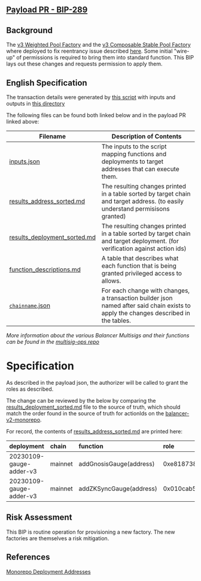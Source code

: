 ## [Payload PR - BIP-289](https://github.com/BalancerMaxis/multisig-ops/pull/174)

## Background
The [v3 Weighted Pool Factory](https://github.com/balancer-labs/balancer-v2-monorepo/tree/master/pkg/deployments/tasks/20230206-weighted-pool-v3) and the [v3 Composable Stable Pool Factory](https://github.com/balancer-labs/balancer-v2-monorepo/tree/master/pkg/deployments/tasks//20230206-composable-stable-pool-v3) where deployed to fix reentrancy issue described [here](https://forum.balancer.fi/t/reentrancy-vulnerability-scope-expanded/4345).  Some initial "wire-up" of permissions is required to bring them into standard function.  This BIP lays out these changes and requests permission to apply them.

## English Specification

The transaction details were generated by [this script](https://github.com/BalancerMaxis/multisig-ops/blob/main/tools/python/gen_add_permissions_payload.py) with inputs and outputs in [this directory](https://github.com/BalancerMaxis/multisig-ops/tree/staging/BIPs/BIP-289)

The following files can be found both linked below and in the payload PR linked above:

| Filename                                                                                                                             | Description of Contents                                                                                                              |
|--------------------------------------------------------------------------------------------------------------------------------------|--------------------------------------------------------------------------------------------------------------------------------------|
| [inputs.json](https://github.com/BalancerMaxis/multisig-ops/blob/staging/BIPs/BIP-289/inputs.json)                                   | The inputs to the script mapping functions and deployments to target addresses that can execute them.                                |
| [results_address_sorted.md](https://github.com/BalancerMaxis/multisig-ops/blob/staging/BIPs/BIP-289/results_address_sorted.md)       | The resulting changes printed in a table sorted by target chain and target address. (to easily understand permisisons granted)       |
| [results_deployment_sorted.md](https://github.com/BalancerMaxis/multisig-ops/blob/staging/BIPs/BIP-289/results_deployment_sorted.md) | The resulting changes printed in a table sorted by target chain and target deployment. (for verification against action ids)         |
| [function_descriptions.md](https://github.com/BalancerMaxis/multisig-ops/blob/staging/BIPs/BIP-289/function_descriptions.md)         | A table that describes what each function that is being granted privileged access to allows.                                         |                                                                                                                                             |
| [`chainname`.json](https://github.com/BalancerMaxis/multisig-ops/tree/staging/BIPs/BIP-289/)                                         | For each change with changes, a transaction builder json named after said chain exists to apply the changes described in the tables. |

_More information about the various Balancer Multisigs and their functions can be found in the [multisig-ops repo](https://github.com/BalancerMaxis/multisig-ops/blob/staging/multisigs.md)_

# Specification

As described in the payload json, the authorizer will be called to grant the roles as described.  

The change can be reviewed by the below by comparing the [results_deployment_sorted.md](https://github.com/BalancerMaxis/multisig-ops/tree/staging/BIPs/BIP-183/results_deployment_sorted.md) file to the source of truth,  which should match the order found in the source of truth for actionIds on the [balancer-v2-monorepo](https://github.com/balancer-labs/balancer-v2-monorepo/tree/master/pkg/deployments/action-ids).

For record, the contents of [results_address_sorted.md](https://github.com/BalancerMaxis/multisig-ops/tree/staging/BIPs/BIP-289/results_address_sorted.md) are printed here:



| deployment              | chain   | function                | role                                                               | target   | target_address                             |
|:------------------------|:--------|:------------------------|:-------------------------------------------------------------------|:---------|:-------------------------------------------|
| 20230109-gauge-adder-v3 | mainnet | addGnosisGauge(address) | 0xe818738e338905496f604a2a26c7ca754558870a3810786cfbb89ae28d262dc5 | lm       | 0xc38c5f97B34E175FFd35407fc91a937300E33860 |
| 20230109-gauge-adder-v3 | mainnet | addZKSyncGauge(address) | 0x010cab59e1860b78f8f67210e267d2c06d77c17b4529f007c7c8acee11ea2fe0 | lm       | 0xc38c5f97B34E175FFd35407fc91a937300E33860 |
## Risk Assessment
This BIP is routine operation for provisioning a new factory.  The new factories are themselves a risk mitigation.


## References

[Monorepo Deployment Addresses](https://github.com/balancer-labs/balancer-v2-monorepo/tree/master/pkg/deployments)

